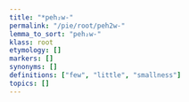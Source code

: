 ```yaml
---
title: "*peh₂w-"
permalink: "/pie/root/peh2w-"
lemma_to_sort: "peh₂w-"
klass: root
etymology: []
markers: []
synonyms: []
definitions: ["few", "little", "smallness"]
topics: []
---
```

